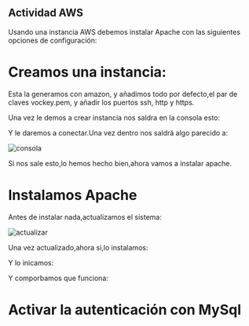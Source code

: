 ## Actividad AWS

Usando una instancia AWS debemos instalar Apache con las siguientes opciones de configuración:

# Creamos una instancia:

Esta la generamos con amazon, y añadimos todo por defecto,el par de claves vockey.pem,
y añadir los puertos ssh, http y https. 



Una vez le demos a crear instancia nos saldra en la consola esto:


Y le daremos a conectar.Una vez dentro nos saldrá algo parecido a:


![consola](https://github.com/user-attachments/assets/56aaba94-70c7-4a29-a3f1-4e0beb77eb2d)

Si nos sale esto,lo hemos hecho bien,ahora vamos a instalar apache.

# Instalamos Apache

Antes de instalar nada,actualizamos el sistema:

![actualizar](https://github.com/user-attachments/assets/f5fbde69-bcc6-4187-b270-d2bb58eddbd4)


Una vez actualizado,ahora si,lo instalamos:



Y lo inicamos:



Y comporbamos que funciona:



# Activar la autenticación con MySql 









